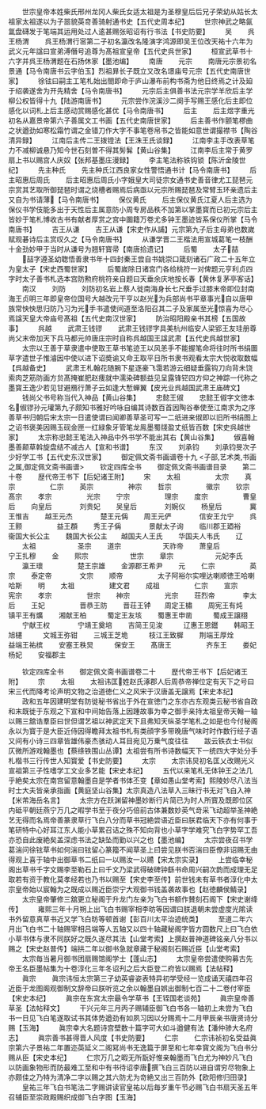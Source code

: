 <!-- { "loadSidebar": true } -->
　　世宗皇帝本姓柴氏邢州龙冈人柴氏女适太祖是为圣穆皇后后兄子荣幼从姑长太祖家太祖遂以为子噐貌英竒善骑射通书史【五代史周本纪】
　　世宗神武之略氤氲盘礴发于笔端其运用处过人逺甚赐张昭诏有行书法【书史防要】
　　吴
　　呉王杨渭
　　呉王杨渭行宻第二子初名瀛改名隆演字鸿源即吴王位改天祐十六年为武义元年諡曰宣弟溥僭号追尊为髙祖宣皇帝【五代史呉世家】
　　桓宣武草书十六字并呉王杨渭题在石扬休家【墨池编】
　　南唐
　　元宗
　　南唐元宗景初名景通【马令南唐书云字伯玉】烈祖昪长子既立又改名璟庙号元宗【五代史南唐世家】
　　徐铉曰嗣主工笔札始出閤即命于庐山瀑布前构书斋为他日终焉之计及廹于绍袭遂舍为开先精舍【马令南唐书】
　　元宗后主俱善书法元宗学羊欣后主学柳公权皆得十九【陆游南唐书】
　　元宗尝作浣溪沙二阕手写赐王感化后主即位感化以词札上后主感动赏赐感化甚优【马令南唐书】
　　后主
　　后主煜字重光初名从嘉景帝第六子善属文工书画【五代史南唐世家】
　　后主善书作颤笔樛曲之状遒劲如寒松霜竹谓之金错刀作大字不事笔卷帛书之皆能如意世谓撮襟书【陶谷清异録】
　　江南后主传二王拨镫法【王洙王氏谈録】
　　江南李主手改表草笔力不减柳诚悬乃知今世石刻曽不得其髣髴【黄山谷集】
　　江南李后主常于黄罗扇上书以赐宫人庆奴【张邦基墨庄漫録】
　　李主笔法称铁钩锁【陈沂金陵世纪】
　　先主种氏
　　先主种氏江西良家女性警悟通书计【马令南唐书】
　　后主昭惠后周氏
　　后主昭惠后周氏小字娥皇大司徒宗女通书史善音律尤工琵琶元宗赏其艺取所御琵琶时谓之烧槽者赐焉后病亟以元宗所赐琵琶及常臂玉环亲遗后主又自为书请薄【马令南唐书】
　　保仪黄氏
　　后主保仪黄氏江夏人后主选为保仪书学伎能多出于天性后主属意防小周专房品秩不加第以掌墨寳而已初元宗后主皆妙于笔札博收古书有献者厚赏之宫中圗籍万卷尤多钟王墨迹皆系保仪所掌【马令南唐书】
　　吉王从谦
　　吉王从谦【宋史作从誧】元宗第九子后主母弟也数嵗赋观碁诗后主赏叹久之【马令南唐书】
　　从谦学晋二王楷法用宣城葛笔一枝酬十金劲妙甲于当时从谦号为翘轩寳帚【南唐拾遗记】
　　后蜀
　　太子喆
　　喆字遵圣幼聦悟善隶书年十四封秦王尝自书姚崇口箴刻诸石广政二十五年立为皇太子【宋史西蜀世家】
　　后蜀嵗除日诸宫门各给桃符一对俾题元亨利贞四字时太子善书札选本宫防勲府桃符亲自题曰天垂余庆地按长春【黄休复茅亭客话】
　　南汉
　　刘防
　　刘防初名岩上蔡人徙南海身长七尺垂手过膝末帝即位封南海王贞明三年即皇帝位国号大越改元干亨以赵光为兵部尚书平章事光自以唐甲族常怏怏思归防乃习为光手书遣使间道至洛阳召其二子及家属至光惊喜为尽心焉諡天皇大帝庙号髙祖【五代史南汉世家】
　　防治昭阳殿亲书其榜【五国故事】
　　呉越
　　武肃王钱镠
　　武肃王钱镠字具美杭州临安人梁郢王友珪册尊尚父末帝加天下兵马都元帅唐庄宗时自称呉越国王諡武肃【五代史呉越世家】
　　太宗以王善于草隶遣中使取王草书笔迹王以风恙手不能握笔命将往时所书绢圗草字遣世子惟濬因中使以进下诏奬谕又命王取平日所书隶书观看太宗大悦收取数幅【呉越备史】
　　武肃王札翰花随腕下星逐豪飞霭若游云细疑垂露钩刀向背未饶索肉芝筋防画方贠髙掩崔肥赵痩就中濡染碑额益见呈露锋铓四方仰之神踪一代称之墨寳王逸少若见甘避鴈行萧子云如逢大慙蝉翼【皮光业呉越国武肃王庙碑文】
　　钱尚父书号称当代入神品【黄山谷集】
　　忠懿王俶
　　忠懿王俶字文徳本名俶镠孙元瓘第九子颇知书雅好吟咏自编其诗数百首因陶谷奉使至江南求为之序善草书归朝后宋太宗一日遣使谓曰闻卿善草圣可写一二纸进来俶即以旧所书绢图上之诏书褒美因赐玉砚金匣一红緑象牙管笔龙鳯墨蜀牋盈丈纸皆百数【宋史呉越世家】
　　太宗称忠懿王笔法入神品中外书学不能出其右【黄山谷集】
　　俶喜翰墨善颠草斡旋盘结不减古人【宣和书谱】
　　东汉
　　刘承钧
　　刘承钧旻次子少好学工书【五代史东汉世家】
　　御定佩文斋书画谱卷十九
<子部,艺术类,书画之属,御定佩文斋书画谱>
　　钦定四库全书
　　御定佩文斋书画谱目录
　　第二十卷
　　歴代帝王书下【后妃诸王附】
　　宋
　　太祖　　　　　太宗
　　真宗　　　　　仁宗
　　英宗　　　　　神宗
　　哲宗　　　　　徽宗
　　钦宗　　　　　髙宗
　　孝宗　　　　　光宗
　　宁宗　　　　　理宗
　　度宗　　　　　曹皇后
　　向皇后　　　　刘贵妃
　　吴皇后　　　　刘婉仪
　　杨皇后　　　　冀王惟吉
　　越王元杰　　　　楚王元偁
　　周王元俨　　　　信安王允宁
　　呉王颢　　　　　益王頵
　　秀王子偁　　　　景献太子询
　　临川郡王廼裕　　衞国大长公主
　　魏国大长公主　　越国夫人王氏
　　华国夫人韦氏
　　辽
　　太祖　　　　　　圣宗
　　道宗　　　　　　天祚帝
　　萧皇后　　　　　宁王扎穆
　　金
　　熙宗　　　　　　世宗
　　章宗　　　　　　元妃李氏
　　瀛王瓌　　　　　楚王宗雄
　　金源郡王希尹
　　元
　　仁宗　　　　　英宗
　　泰定帝　　　　文宗
　　顺帝　　　　　太子阿裕尔实哩达喇顺徳王哈喇哈斯
　　明
　　太祖　　　　　建文君
　　成祖　　　　　仁宗
　　宣宗　　　　　宪宗
　　孝宗　　　　　世宗
　　神宗　　　　　光宗
　　荘烈帝　　　　李太后
　　王妃　　　　　晋恭王防
　　晋荘王钟　　周定王橚
　　周宪王有炖　　镇平王有爌
　　湘献王柏　　　蜀定王友垓
　　蜀惠王申凿　　　蜀成王譲栩
　　宁献王权　　　　宁靖王奠培
　　吉简王见浚　　　辽惠王恩鑙
　　韩昭王旭櫏　　　文城王弥钳
　　三城王芝垝　　　枝江王致樨
　　荆端王厚烇　　　益端王祐槟
　　安塞王秩炅　　　保安王
　　髙唐王　　　　　齐东王
　　娄妃　　　　　　杨妃
　　安福郡主






　　钦定四库全书
　　御定佩文斋书画谱卷二十
　　歴代帝王书下【后妃诸王附】
　　宗
　　太祖
　　太祖讳匡姓赵氏涿郡人后周恭帝禅位定有天下之号曰宋三代而降考论声明文物之治道徳仁义之风宋于汉唐盖无譲焉【宋史本纪】
　　政和五年因建明堂有防徙秘书省出于外在宣徳门之东亦古东观类云秘书省自政和末既徙于东观之下宣和中间始告落上因踵故事为幸之御手亲持太祖皇帝天翰一轴以赐三舘诰羣臣曰世但谓艺祖以神武定天下且弗知天纵圣学笔札之如是也今付秘阁永以为寳于是大臣近侍因得瞻拜太祖书札有类顔字多带晚唐气味时时作数行经子语又间有小诗三四章皆雄伟豪杰骇动人耳目宛见万乗气度往往
　　跋云铁衣士书似仄微所游戏翰墨也【蔡绦铁围山丛谭】太祖尝有所书诗数幅天下一统四大字处分手札楷书三行传世人知寳爱【书史防要】
　　太宗
　　太宗讳炅初名匡乂改赐光义宣祖第三子性嗜学工文业多艺能【宋史本纪】
　　五代以来笔札无体钟王之法几乎絶矣太宗在南宫留意翰墨自是学者书体丕变【章如愚山堂考索】熙陵妙尽八法当时士大夫皆亲承指画【黄庭坚山谷集】太宗真造八法草入三昧行书无对飞白入神【米芾海岳名言】
　　太宗方在跃渊留神墨妙断行片简已为时人所寳及既即位区内砥平朝廷燕宁万几之暇学书至于夜分巧倍前古体兼数妙英气竒采飞动超举圣神絶艺无得而名焉帝善篆隶草行飞白八分而草书冠絶尝语近臣曰朕君临天下亦有何事于笔研特中心好耳江东人能小草累召诘之殊不知向背也小草字学难究飞白字势罕工吾亦恐自此废絶矣盖深虑书法之缺坠而勤以兴之也【墨池编】
　　太宗尝夜召书学葛湍问徐铉草书如何湍曰铉留心篆籀不闻草圣上曰尝见朕书否湍曰臣僚非诏赐无由得观上喜于轴中出御草书二纸曰一以赐汝一以赐【宋太宗实录】
　　上尝临幸秘阁出草书千字文赐李至勒石上曰千文乃梁武得破碑钟繇书命周兴嗣次韵而成理无足取若有资于教化莫孝经若也乃书以赐至【宋史李至传】前世钱未有草书者淳化中太宗皇帝始以宸翰为之既成以赐近臣崇宁大观御书钱盖袭故事也【赵徳麟侯鲭录】
　　太宗皇帝肇修三舘更立秘阁于升龙门左亲为飞白书额作賛刻石阁下【宋史谢绛传】
　　雍熙三年十月朔上出飞白书赐宰相李昉等因谓曰朕退朝未尝虚度光隂读书外留意真草书近又学飞白昉等顿首谢【彭百川太平治迹统类】
　　至道二年六月出飞白书二十轴赐宰相吕端等人五轴又以四十轴藏秘阁字皆方圆数尺上曰飞白依小草书体与隶不同朕好之既久遂尽其法【山堂考索】上撰赵普神道碑铭亲八分书以赐之【宋史赵普传】端拱二年以御书急就章藏于秘阁刻石赐近臣【山堂考索】
　　太宗毎当暑月御书团扇赐馆阁学士【蓬山志】
　　太宗皇帝尝遣使购募古先帝王名臣墨帖集为十卷淳化三年冬诏刋之后大臣登二府皆以赐焉【法帖释】
　　眞宗
　　眞宗讳恒太宗第三子幼英睿姿表特异初学受经一览成诵天禧四年召近臣于龙图阁观御制文辞帝曰朕听览之余以翰墨自娯出御制七百二十二卷付宰臣【宋史本纪】
　　眞宗在东宫太宗朂令学草书【王铚国老谈苑】
　　眞宗皇帝善草圣【法帖释文】
　　干兴元年三月丙子赐辅臣御飞白书各一轴初上未尝为飞白书一日见飞白笔遂取试书其体势遒劲有如夙习因以分赐焉十二月甲辰亲书唐贤诗分赐【玉海】
　　眞宗幸大名题诗宫壁数十篇字可大如斗遒健有法【潘仲骖大名府志】
　　眞宗善书甚得晋人风度【书史防要】
　　仁宗
　　仁宗讳祯初名受益眞宗第六子景祐二年置迩英延义二阁冩尚书无逸篇于屏至和七年幸寳文阁为飞白书分赐从臣【宋史本纪】
　　仁宗万几之暇无所翫好惟亲翰墨而飞白尤为神妙凡飞白以防画象物形而防最难工至和中有书待诏李唐撰飞白三百防以进自谓穷尽物象上亦颇佳之乃特为清净二字以赐之其六防尤为竒絶又出三百防外【欧阳修归田录】
　　皇祐三年飞白书笔法二字赐讲读官皇祐以后毎岁重午节必赐飞白书扇天圣五年召辅臣至崇政殿赐织成御飞白字图【玉海】
